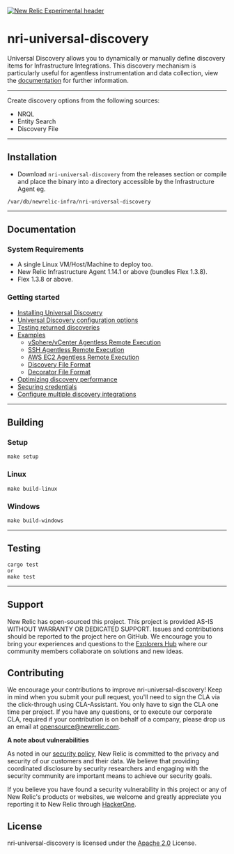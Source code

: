 [![New Relic Experimental header](https://github.com/newrelic/opensource-website/raw/master/src/images/categories/Experimental.png)](https://opensource.newrelic.com/oss-category/#new-relic-experimental)

# nri-universal-discovery

Universal Discovery allows you to dynamically or manually define discovery items for Infrastructure Integrations.
This discovery mechanism is particularly useful for agentless instrumentation and data collection, view the [documentation](#documentation) for further information.

---

Create discovery options from the following sources:

- NRQL
- Entity Search
- Discovery File

---

## Installation

- Download `nri-universal-discovery` from the releases section or compile and place the binary into a directory accessible by the Infrastructure Agent eg.

```
/var/db/newrelic-infra/nri-universal-discovery
```

---

## Documentation

### System Requirements

- A single Linux VM/Host/Machine to deploy too.
- New Relic Infrastructure Agent 1.14.1 or above (bundles Flex 1.3.8).
- Flex 1.3.8 or above.

### Getting started

- [Installing Universal Discovery](#Installation)
- [Universal Discovery configuration options](/docs/configuration.md)
- [Testing returned discoveries](/docs/faq/testing-discoveries.md)
- [Examples](examples/README.md)
  - [vSphere/vCenter Agentless Remote Execution](/docs/examples/vsphere-agentless.md)
  - [SSH Agentless Remote Execution](/docs/examples/ssh-agentless.md)
  - [AWS EC2 Agentless Remote Execution](/docs/examples/aws-ec2-agentless.md)
  - [Discovery File Format](/docs/examples/discovery-file.md)
  - [Decorator File Format](/docs/examples/decorator-file.md)
- [Optimizing discovery performance](/docs/faq/optimize.md)
- [Securing credentials]()
- [Configure multiple discovery integrations](/docs/faq/multiple-discoveries.md)

---

## Building

### Setup

```
make setup
```

### Linux

```
make build-linux
```

### Windows

```
make build-windows
```

---

## Testing

```
cargo test
or
make test
```

---

## Support

New Relic has open-sourced this project. This project is provided AS-IS WITHOUT WARRANTY OR DEDICATED SUPPORT. Issues and contributions should be reported to the project here on GitHub. We encourage you to bring your experiences and questions to the [Explorers Hub](https://discuss.newrelic.com) where our community members collaborate on solutions and new ideas.

## Contributing

We encourage your contributions to improve nri-universal-discovery! Keep in mind when you submit your pull request, you'll need to sign the CLA via the click-through using CLA-Assistant. You only have to sign the CLA one time per project. If you have any questions, or to execute our corporate CLA, required if your contribution is on behalf of a company, please drop us an email at opensource@newrelic.com.

**A note about vulnerabilities**

As noted in our [security policy](../../security/policy), New Relic is committed to the privacy and security of our customers and their data. We believe that providing coordinated disclosure by security researchers and engaging with the security community are important means to achieve our security goals.

If you believe you have found a security vulnerability in this project or any of New Relic's products or websites, we welcome and greatly appreciate you reporting it to New Relic through [HackerOne](https://hackerone.com/newrelic).

## License

nri-universal-discovery is licensed under the [Apache 2.0](http://apache.org/licenses/LICENSE-2.0.txt) License.
